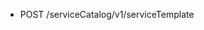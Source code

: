 <!--
    ATTENTION: This file was generated via gradle!
               Do NOT manually edit this file! Any such changes will be overwritten!
-->

* POST /serviceCatalog/v1/serviceTemplate
